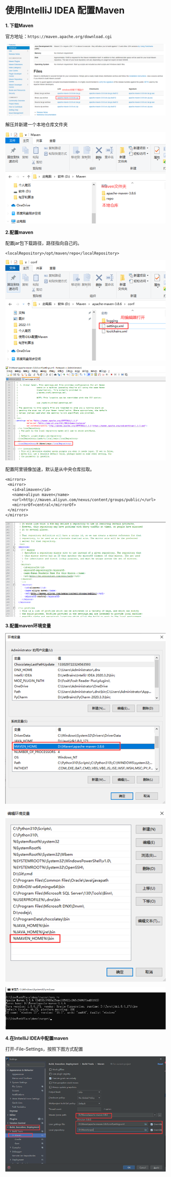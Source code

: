 # 使用IntelliJ IDEA 配置Maven

**1. 下载Maven**

官方地址：`https://maven.apache.org/download.cgi` 

![image-20221124181924045](./assets/使用IDEA配置Maven/1.png)

解压并新建一个本地仓库文件夹

![image-20221124182318329](./assets/使用IDEA配置Maven/2.png)

**2.配置maven**

配置jar包下载路径，路径指向自己的。

```shell
<localRepository>/opt/maven/repo</localRepository>
```



![image-20221124182509704](./assets/使用IDEA配置Maven/3.png)

![image-20221124182550053](./assets/使用IDEA配置Maven/4.png)

配置阿里镜像加速，默认是从中央仓库拉取。

```shell
<mirrors>
 <mirror>
   <id>alimaven</id>
   <name>aliyun maven</name>
   <url>http://maven.aliyun.com/nexus/content/groups/public/</url>
   <mirrorOf>central</mirrorOf>        
 </mirror>
</mirrors>
```

![image-20221124182927411](./assets/使用IDEA配置Maven/5.png)

**3.配置maven环境变量**

![image-20221124183050001](./assets/使用IDEA配置Maven/6.png)

![image-20221124183128809](./assets/使用IDEA配置Maven/7.png)

![image-20221124183228945](./assets/使用IDEA配置Maven/8.png)

**4.在IntelliJ IDEA中配置maven**

打开-File-Settings，按照下图方式配置

![image-20221124183438912](./assets/使用IDEA配置Maven/9.png)